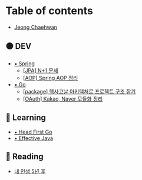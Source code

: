 # Table of contents

* [Jeong Chaehwan](README.md)

## ⚫ DEV

* [▪ Spring](dev/spring/README.md)
  * [\[JPA\] N+1 문제](dev/spring/jpa-n+1.md)
  * [\[AOP\] Spring AOP 정리](dev/spring/aop-spring-aop.md)
* [▪ Go](dev/golang/README.md)
  * [\[package\] 헥사고날 아키텍처로 프로젝트 구조 잡기](dev/golang/package.md)
  * [\[OAuth\] Kakao, Naver 모듈화 정리](dev/golang/oauth-kakao-naver.md)

## 🔘 Learning

* [▪ Head First Go](learning/head-first-go.md)
* [▪ Effective Java](learning/effective-java.md)

## 🔳 Reading

* [내 인생 5년 후](reading/5.md)
